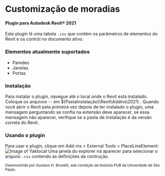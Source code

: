 # Customização de moradias
#### Plugin para Autodesk Revit® 2021
Este plugin lê uma tabela `.csv` que contém os parâmetros de elementos do Revit e os contrói no documento ativo.

### Elementos atualmente suportados

  - Paredes
  - Janelas
  - Portas

### Instalação

Para instalar o plugin, navegue até o local onde o Revit está instalado. Coloque os arquivos -- em $(PastaInstalação)\Revit\Addins\2021\ . Quando você abrir o Revit pela primeira vez depois de ter instalado o plugin, uma mensagem perguntando se confia na extensão deve aparecer, se essa mensagem não aparecer, verifique se a pasta de instalação é da versão correta do Revit.

### Usando o plugin
Para usar o plugin, clique em Add-ins > External Tools > PlaceLineElement:
![Image of Yaktocat](https://i.ibb.co/rvGYysk/tutorial.png)
Uma janela do explorer irá aparecer para selecionar o arquvio `.csv` contendo as definições da contrução.

<sub>Desenvolvido por Gustavo H. Brunelli, sob condição de bolsista PUB da Univerdade de São Paulo.</sub>
